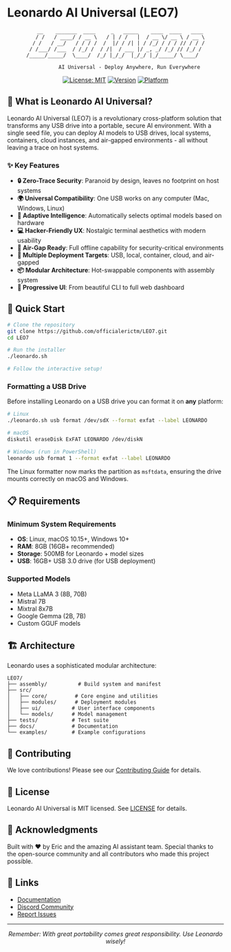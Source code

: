 # Leonardo AI Universal (LEO7)

<div align="center">
  
```ascii
    __    _______  ____     _   _____    ____  ____   ____ 
   / /   / ____/ / __ \   / | / /   |  / __ \/ __ \ / __ \
  / /   / __/   / / / /  /  |/ / /| | / /_/ / / / // / / /
 / /___/ /___  / /_/ /  / /|  / ___ |/ _, _/ /_/ // /_/ / 
/_____/_____/  \____/  /_/ |_/_/  |_/_/ |_/_____/ \____/  
                                                          
         AI Universal - Deploy Anywhere, Run Everywhere
```

[![License: MIT](https://img.shields.io/badge/License-MIT-yellow.svg)](https://opensource.org/licenses/MIT)
[![Version](https://img.shields.io/badge/version-7.0.0-blue.svg)](https://github.com/officialerictm/LEO7)
[![Platform](https://img.shields.io/badge/platform-Linux%20%7C%20macOS%20%7C%20Windows-lightgrey.svg)](https://github.com/officialerictm/LEO7)

</div>

## 🌟 What is Leonardo AI Universal?

Leonardo AI Universal (LEO7) is a revolutionary cross-platform solution that transforms any USB drive into a portable, secure AI environment. With a single seed file, you can deploy AI models to USB drives, local systems, containers, cloud instances, and air-gapped environments - all without leaving a trace on host systems.

### ✨ Key Features

- **🔒 Zero-Trace Security**: Paranoid by design, leaves no footprint on host systems
- **🌍 Universal Compatibility**: One USB works on any computer (Mac, Windows, Linux)
- **🧠 Adaptive Intelligence**: Automatically selects optimal models based on hardware
- **💻 Hacker-Friendly UX**: Nostalgic terminal aesthetics with modern usability
- **🔌 Air-Gap Ready**: Full offline capability for security-critical environments
- **🚀 Multiple Deployment Targets**: USB, local, container, cloud, and air-gapped
- **📦 Modular Architecture**: Hot-swappable components with assembly system
- **🎨 Progressive UI**: From beautiful CLI to full web dashboard

## 🚀 Quick Start

```bash
# Clone the repository
git clone https://github.com/officialerictm/LEO7.git
cd LEO7

# Run the installer
./leonardo.sh

# Follow the interactive setup!
```

### Formatting a USB Drive

Before installing Leonardo on a USB drive you can format it on **any** platform:

```bash
# Linux
./leonardo.sh usb format /dev/sdX --format exfat --label LEONARDO

# macOS
diskutil eraseDisk ExFAT LEONARDO /dev/diskN

# Windows (run in PowerShell)
leonardo usb format 1 --format exfat --label LEONARDO
```

The Linux formatter now marks the partition as `msftdata`, ensuring the drive
mounts correctly on macOS and Windows.

## 📋 Requirements

### Minimum System Requirements
- **OS**: Linux, macOS 10.15+, Windows 10+
- **RAM**: 8GB (16GB+ recommended)
- **Storage**: 500MB for Leonardo + model sizes
- **USB**: 16GB+ USB 3.0 drive (for USB deployment)

### Supported Models
- Meta LLaMA 3 (8B, 70B)
- Mistral 7B
- Mixtral 8x7B
- Google Gemma (2B, 7B)
- Custom GGUF models

## 🏗️ Architecture

Leonardo uses a sophisticated modular architecture:

```
LEO7/
├── assembly/          # Build system and manifest
├── src/
│   ├── core/         # Core engine and utilities
│   ├── modules/      # Deployment modules
│   ├── ui/          # User interface components
│   └── models/      # Model management
├── tests/           # Test suite
├── docs/            # Documentation
└── examples/        # Example configurations
```

## 🤝 Contributing

We love contributions! Please see our [Contributing Guide](CONTRIBUTING.md) for details.

## 📄 License

Leonardo AI Universal is MIT licensed. See [LICENSE](LICENSE) for details.

## 🙏 Acknowledgments

Built with ❤️ by Eric and the amazing AI assistant team. Special thanks to the open-source community and all contributors who made this project possible.

## 🔗 Links

- [Documentation](https://leonardo-ai.dev)
- [Discord Community](https://discord.gg/leonardo-ai)
- [Report Issues](https://github.com/officialerictm/LEO7/issues)

---

<div align="center">
  <i>Remember: With great portability comes great responsibility. Use Leonardo wisely!</i>
</div>
